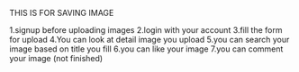 THIS IS FOR SAVING IMAGE

1.signup before uploading images
2.login with your account
3.fill the form for upload
4.You can look at detail image you upload
5.you can search your image based on title you fill
6.you can like your image
7.you can comment your image (not finished)
